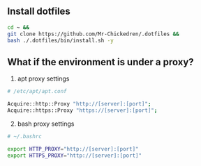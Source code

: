 ## Install dotfiles
```bash
cd ~ &&
git clone https://github.com/Mr-Chickedren/.dotfiles &&
bash ./.dotfiles/bin/install.sh -y 
```

## What if the environment is under a proxy?
1. apt proxy settings
```bash
# /etc/apt/apt.conf

Acquire::http::Proxy "http://[server]:[port]";
Acquire::https::Proxy "https://[server]:[port]";
```

2. bash proxy settings
```bash
# ~/.bashrc

export HTTP_PROXY="http://[server]:[port]"
export HTTPS_PROXY="http://[server]:[port]"
```
